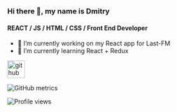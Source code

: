 ### Hi there 👋, my name is Dmitry
####  REACT / JS / HTML / CSS / Front End Developer

- 🔭 I’m currently working on my React app for Last-FM 
- 🌱 I’m currently learning React + Redux 


[<img src='https://cdn.jsdelivr.net/npm/simple-icons@3.0.1/icons/github.svg' alt='github' height='40'>](https://github.com/theol93)  

![GitHub metrics](https://metrics.lecoq.io/theol93)  

![Profile views](https://gpvc.arturio.dev/theol93)  
